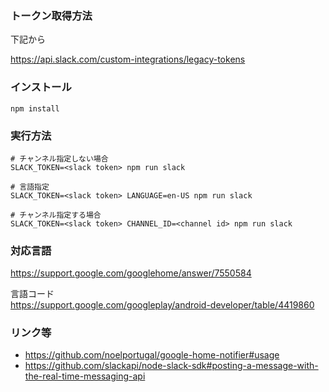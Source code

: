 ### トークン取得方法

下記から

https://api.slack.com/custom-integrations/legacy-tokens

### インストール

```shell
npm install
```

### 実行方法

```shell
# チャンネル指定しない場合
SLACK_TOKEN=<slack token> npm run slack

# 言語指定
SLACK_TOKEN=<slack token> LANGUAGE=en-US npm run slack

# チャンネル指定する場合
SLACK_TOKEN=<slack token> CHANNEL_ID=<channel id> npm run slack
```

### 対応言語

https://support.google.com/googlehome/answer/7550584

言語コード  
https://support.google.com/googleplay/android-developer/table/4419860

### リンク等

- https://github.com/noelportugal/google-home-notifier#usage
- https://github.com/slackapi/node-slack-sdk#posting-a-message-with-the-real-time-messaging-api
